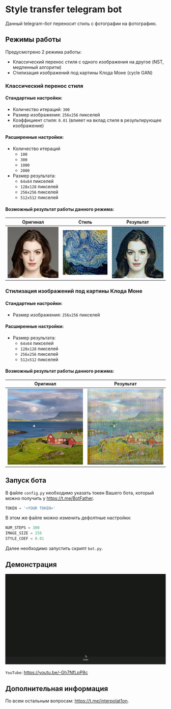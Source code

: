 # Style transfer telegram bot
Данный telegram-бот переносит стиль с фотографии на фотографию.

## Режимы работы 
Предусмотрено 2 режима работы:
- Классический перенос стиля с одного изображения на другое (NST, медленный алгоритм)
- Стилизация изображений под картины Клода Моне (cycle GAN)

### Классический перенос стиля
#### Стандартные настройки:
- Количество итераций: `300`
- Размер изображения: `256x256` пикселей
- Коэффициент стиля: `0.01` (влияет на вклад стиля в результирующее изображение)

#### Расширенные настройки:
- Количество итераций
    - `100`
    - `300`
    - `1000`
    - `2000`
- Размер результата:
    - `64x64` пикселей
    - `128x128` пикселей
    - `256x256` пикселей
    - `512x512` пикселей

#### Возможный результат работы данного режима:
|   Оригинал   |      Стиль      |     Результат      |
|:------------:|:---------------:|:------------------:|
| ![](ann.jpg) | ![](night.jpeg) | ![](generated.png) |

### Стилизация изображений под картины Клода Моне

#### Стандартные настройки:
- Размер изображения: `256x256` пикселей

#### Расширенные настройки:
- Размер результата:
    - `64x64` пикселей
    - `128x128` пикселей
    - `256x256` пикселей
    - `512x512` пикселей

#### Возможный результат работы данного режима:
|     Оригинал     |   Результат    |
|:----------------:|:--------------:|
| ![](village.jpg) | ![](monet.png) |

## Запуск бота
В файле `config.py` необходимо указать токен Вашего бота, 
который можно получить у https://t.me/BotFather.

```python
TOKEN = '<YOUR TOKEN>'
```

В этом же файле можно изменить дефолтные настройки:
```python
NUM_STEPS = 300
IMAGE_SIZE = 256
STYLE_COEF = 0.01
```

Далее необходимо запустить скрипт `bot.py`.

## Демонстрация
![](demonstration.gif)

`YouTube`: https://youtu.be/-Gh7NfLpP8c

## Дополнительная информация
По всем остальным вопросам: https://t.me/interpolat1on.